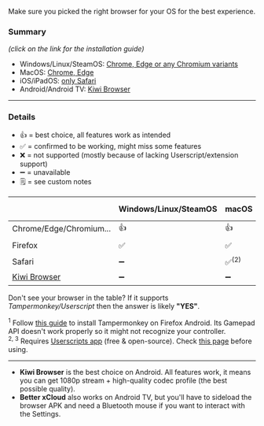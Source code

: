 Make sure you picked the right browser for your OS for the best experience.

### Summary
*(click on the link for the installation guide)*  

  - Windows/Linux/SteamOS: [Chrome, Edge or any Chromium variants](chromium.md)  
  - MacOS: [Chrome, Edge](chromium.md)  
  - iOS/iPadOS: [only Safari](safari.md)  
  - Android/Android TV: [Kiwi Browser](chromium.md)  

---
### Details

- 👍 = best choice, all features work as intended
- ✅ = confirmed to be working, might miss some features
- ❌ = not supported (mostly because of lacking Userscript/extension support)
- ➖ = unavailable
- 🗒️ = see custom notes

|                                         | Windows/Linux/SteamOS | macOS            | Android/Android TV | iOS               |
|-----------------------------------------|:----------------------|:-----------------|:-------------------|:------------------|
| Chrome/Edge/Chromium...                 | 👍                    | 👍               | ❌                  | ❌               |
| Firefox                                 | ✅                    | ✅               | 🗒️<sup>(1)</sup>    | ❌               |
| Safari                                  | ➖                    | ✅<sup>(2)</sup> | ➖                  | ✅<sup>(3)</sup> |
| [Kiwi Browser](https://kiwibrowser.com) | ➖                    | ➖               | 👍                  | ➖               |

Don't see your browser in the table? If it supports *Tampermonkey/Userscript* then the answer is likely **"YES"**.

<sup>1</sup> Follow [this guide](https://support.mozilla.org/en-US/kb/find-and-install-add-ons-firefox-android) to install Tampermonkey on Firefox Android. Its Gamepad API doesn't work properly so it might not recognize your controller.  
<sup>2, 3</sup> Requires [Userscripts app](https://apps.apple.com/us/app/userscripts/id1463298887) (free & open-source). Check [this page](https://github.com/redphx/better-xcloud/wiki/Using-with-Safari) before using.  

---
- **Kiwi Browser** is the best choice on Android. All features work, it means you can get 1080p stream + high-quality codec profile (the best possible quality).  
- **Better xCloud** also works on Android TV, but you'll have to sideload the browser APK and need a Bluetooth mouse if you want to interact with the Settings.  
